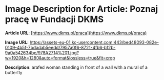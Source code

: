 # Image Description for Article: Poznaj pracę w Fundacji DKMS
**Article URL**: [https://www.dkms.pl/praca](https://www.dkms.pl/praca)

**Image URL**: https://assets-eu-01.kc-usercontent.com:443/bed48093-082e-0109-4b5f-7bdadab5eedd/7957a0f6-8721-4fb6-b12b-9a0a542634be/978A2714%201.jpg?w=1920&h=1280&auto=format&lossless=true&fit=crop

**Description**: arafed woman standing in front of a wall with a mural of a butterfly
